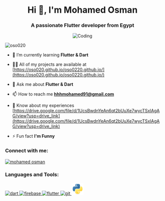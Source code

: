 <h1 align="center">Hi 👋, I'm Mohamed Osman</h1>
<h3 align="center">A passionate Flutter developer from Egypt</h3>

<p align="center">
  <img alt="Coding" width="400" src="https://images.squarespace-cdn.com/content/v1/5769fc401b631bab1addb2ab/1541580611624-TE64QGKRJG8SWAIUS7NS/coding-freak.gif">
</p>

<p align="left">
  <img src="https://komarev.com/ghpvc/?username=oso020&label=Profile%20views&color=0e75b6&style=flat" alt="oso020" />
</p>

- 🌱 I’m currently learning **Flutter & Dart**

- 👨‍💻 All of my projects are available at [https://oso020.github.io/oso0220.github.io/](https://oso020.github.io/oso0220.github.io/)

- 💬 Ask me about **Flutter & Dart**

- 📫 How to reach me **hhhmohamed91@gmail.com**

- 📄 Know about my experiences [https://drive.google.com/file/d/1UcsBwdnYeAn6qt2bUuXe7wycTSxlAgAG/view?usp=drive_link](https://drive.google.com/file/d/1UcsBwdnYeAn6qt2bUuXe7wycTSxlAgAG/view?usp=drive_link)

- ⚡ Fun fact **I'm Funny**

<h3 align="left">Connect with me:</h3>
<p align="left">
  <a href="https://linkedin.com/in/mohamed osman" target="blank">
    <img align="center" src="https://raw.githubusercontent.com/rahuldkjain/github-profile-readme-generator/master/src/images/icons/Social/linked-in-alt.svg" alt="mohamed osman" height="30" width="40" />
  </a>
</p>

<h3 align="left">Languages and Tools:</h3>
<p align="left">
  <a href="https://dart.dev" target="_blank" rel="noreferrer"> 
    <img src="https://www.vectorlogo.zone/logos/dartlang/dartlang-icon.svg" alt="dart" width="40" height="40"/> 
  </a> 
  <a href="https://firebase.google.com/" target="_blank" rel="noreferrer"> 
    <img src="https://www.vectorlogo.zone/logos/firebase/firebase-icon.svg" alt="firebase" width="40" height="40"/> 
  </a> 
  <a href="https://flutter.dev" target="_blank" rel="noreferrer"> 
    <img src="https://www.vectorlogo.zone/logos/flutterio/flutterio-icon.svg" alt="flutter" width="40" height="40"/> 
  </a> 
  <a href="https://git-scm.com/" target="_blank" rel="noreferrer"> 
    <img src="https://www.vectorlogo.zone/logos/git-scm/git-scm-icon.svg" alt="git" width="40" height="40"/> 
  </a> 
  <a href="https://www.python.org" target="_blank" rel="noreferrer"> 
    <img src="https://raw.githubusercontent.com/devicons/devicon/master/icons/python/python-original.svg" alt="python" width="40" height="40"/> 
  </a> 
</p>
